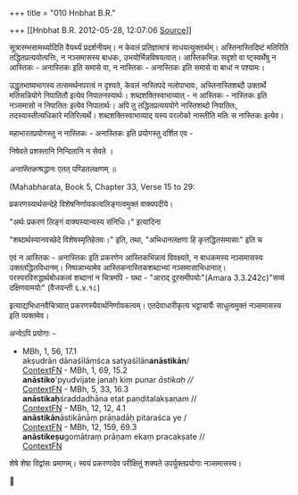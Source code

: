 +++
title = "010 Hnbhat B.R."

+++
[[Hnbhat B.R.	2012-05-28, 12:07:06 [Source](https://groups.google.com/g/bvparishat/c/EUxt-v6oYSs)]]



सूत्रारम्भसामर्थ्यादिति वैयर्थ्यं प्रदर्शनीयम्। न केवलं प्रतिज्ञामात्रं साधयत्युक्तार्थम्। अस्तिनास्तिदिष्टं मतिरिति तद्धितप्रत्ययोत्पत्तिः, न नञ्समासस्य बाधकः, उभयोर्भिन्नविषयत्वात्। आस्तिकभिन्नः सदृशो वा ष्ट्स्वर्थेषु न आस्तिकः - अनास्तिकः इति समासे वा, न नास्तिकः - अनास्तिकः इति समासे वा बाधां न पश्यामः।

  

उद्धृतभाष्यभागस्य तत्समर्थनपरत्वं न दृश्यते, केवलं नास्तिपदे नलोपाभावः, अस्तिनास्तिशब्दौ उक्तार्थे मतिसन्नियोगे निपातितौ इत्येव निपातनस्यार्थः। शब्दशक्तिस्वाभाव्यात् - न आस्तिकः - नास्तिकः इति नञ्समासो न निपातितः इत्येव निपातार्थः। अपि तु तद्धितप्रत्यययोगे नास्तिशब्दो निपातितः, तदस्यास्तीत्यधिकारे मतिरित्यर्थे। शब्दशक्तिस्वाभाव्याद् यस्य परलोको नास्तीति मतिः स नास्तिकः इत्येव।

  

महाभारतप्रयोगस्तु न नास्तिकः - अनास्तिकः इति प्रयोगस्तु दर्शित एव -

  

  
निषेवते प्रशस्तानि निन्दितानि न सेवते ।

*अनास्तिकः*श्रद्धानः एतत् पण्डितलक्षणम् ॥

(Mahabharata, Book 5, Chapter 33, Verse 15 to 29:

  

प्रकरणस्यार्थसन्देहे विशेषनिर्णायकत्वलिङ्गत्वमुक्तं वाक्यपदीये।

  

"अर्थः प्रकरणं लिङ्गं वाक्यस्यान्यस्य संनिधिः।" इत्यादिना

  

"शब्दार्थस्यानवच्छेदे विशेषस्मृतिहेतवः।" इति, तथा, "अभिधानलक्षणा हि कृत्तद्धितसमासाः" इति च

  

एवं न आस्तिकः - अनास्तिकः इति प्रकरणेन आस्तिकभिन्नत्वं विवक्ष्यते, न बाधकमस्य नञ्समासस्य उक्ततद्धितविधानम्। निष्पन्नाभ्यामेव आस्तिकनास्तिकशब्दाभ्यां नञ्समासाभिधानात्। परस्परविरुद्धार्थबोधकत्वं शब्दानां न चित्रमपि - यथा - "आराद् दूरसमीपयोः"(Amara 3.3.242c)"सव्यं दक्षिणवामयोः" (वैजयन्ती ६.४.१८)

इत्याद्यभिधानवैचित्र्यात् प्रकरणस्यैवार्थनिर्णायकत्वम्। एतदेवाधारीकृत्य भट्टाचार्यैः साधुत्वमुक्तं नञ्समासस्य इति व्यक्तमेव।

  

अन्येऽपि प्रयोगाः -

  

-   MBh, 1, 56, 17.1  
    akṣudrān dānaśīlāṃśca satyaśīlān**anāstikān**/  
    [Context](http://kjc-fs-cluster.kjc.uni-heidelberg.de/dcs/index.php?contents=texte&PhraseID=137359)[FN](http://kjc-fs-cluster.kjc.uni-heidelberg.de/dcs/index.php?contents=annotation_framenet&IDPhrase=137359) -   MBh, 1, 69, 15.2  
    **anāstiko**'pyudvijate janaḥ kiṃ punar *āstikaḥ //*  
    [Context](http://kjc-fs-cluster.kjc.uni-heidelberg.de/dcs/index.php?contents=texte&PhraseID=139963)[FN](http://kjc-fs-cluster.kjc.uni-heidelberg.de/dcs/index.php?contents=annotation_framenet&IDPhrase=139963) -   MBh, 5, 33, 16.3  
    **anāstikaḥ**śraddadhāna etat paṇḍitalakṣaṇam //  
    [Context](http://kjc-fs-cluster.kjc.uni-heidelberg.de/dcs/index.php?contents=texte&PhraseID=301537)[FN](http://kjc-fs-cluster.kjc.uni-heidelberg.de/dcs/index.php?contents=annotation_framenet&IDPhrase=301537) -   MBh, 12, 12, 4.1  
    **anāstikān**āstikānāṃ prāṇadāḥ pitaraśca ye /  
    [Context](http://kjc-fs-cluster.kjc.uni-heidelberg.de/dcs/index.php?contents=texte&PhraseID=313143)[FN](http://kjc-fs-cluster.kjc.uni-heidelberg.de/dcs/index.php?contents=annotation_framenet&IDPhrase=313143) -   MBh, 12, 159, 69.3  
    **anāstikeṣu**gomātraṃ prāṇam ekaṃ pracakṣate //  
    [Context](http://kjc-fs-cluster.kjc.uni-heidelberg.de/dcs/index.php?contents=texte&PhraseID=324636)[FN](http://kjc-fs-cluster.kjc.uni-heidelberg.de/dcs/index.php?contents=annotation_framenet&IDPhrase=324636)

  

शेषे शेषा विद्वांसः प्रमाणम्। स्वयं प्रकरणादेव परीक्षितुं शक्यते उपर्युक्तप्रयोगाः नञ्समासस्य।



